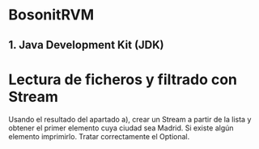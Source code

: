 # BosonitRVM

## 1. Java Development Kit (JDK)
# Lectura de ficheros y filtrado con Stream

Usando el resultado del apartado a),
crear un Stream a partir de la lista y 
obtener el primer elemento cuya ciudad sea Madrid.
Si existe algún elemento imprimirlo. Tratar correctamente el Optional.
